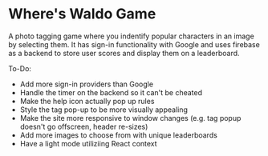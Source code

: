 # Where's Waldo Game

A photo tagging game where you indentify popular characters in an image by selecting them. It has sign-in functionality with Google and uses firebase as a backend to store user scores and display them on a leaderboard.

To-Do:

- Add more sign-in providers than Google
- Handle the timer on the backend so it can't be cheated
- Make the help icon actually pop up rules
- Style the tag pop-up to be more visually appealing
- Make the site more responsive to window changes (e.g. tag popup doesn't go offscreen, header re-sizes)
- Add more images to choose from with unique leaderboards
- Have a light mode utiliziing React context
